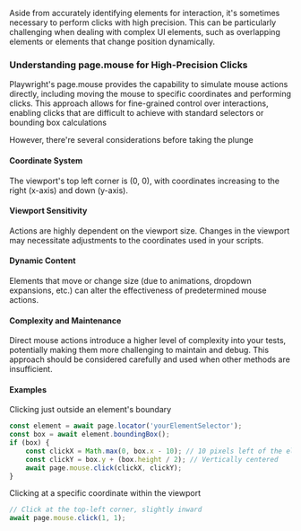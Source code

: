 
Aside from accurately identifying elements for interaction, it's sometimes necessary to perform clicks with high precision. This can be particularly challenging when dealing with complex UI elements, such as overlapping elements or elements that change position dynamically.

### Understanding page.mouse for High-Precision Clicks

Playwright's page.mouse provides the capability to simulate mouse actions directly, including moving the mouse to specific coordinates and performing clicks. This approach allows for fine-grained control over interactions, enabling clicks that are difficult to achieve with standard selectors or bounding box calculations

However, there're several considerations before taking the plunge

#### Coordinate System
The viewport's top left corner is (0, 0), with coordinates increasing to the right (x-axis) and down (y-axis).
#### Viewport Sensitivity
Actions are highly dependent on the viewport size. Changes in the viewport may necessitate adjustments to the coordinates used in your scripts.
#### Dynamic Content
Elements that move or change size (due to animations, dropdown expansions, etc.) can alter the effectiveness of predetermined mouse actions.
#### Complexity and Maintenance
Direct mouse actions introduce a higher level of complexity into your tests, potentially making them more challenging to maintain and debug. This approach should be considered carefully and used when other methods are insufficient.

#### Examples
Clicking just outside an element's boundary

````javascript
const element = await page.locator('yourElementSelector');
const box = await element.boundingBox();
if (box) {
    const clickX = Math.max(0, box.x - 10); // 10 pixels left of the element
    const clickY = box.y + (box.height / 2); // Vertically centered
    await page.mouse.click(clickX, clickY);
}
````
Clicking at a specific coordinate within the viewport

````javascript
// Click at the top-left corner, slightly inward
await page.mouse.click(1, 1);
````
